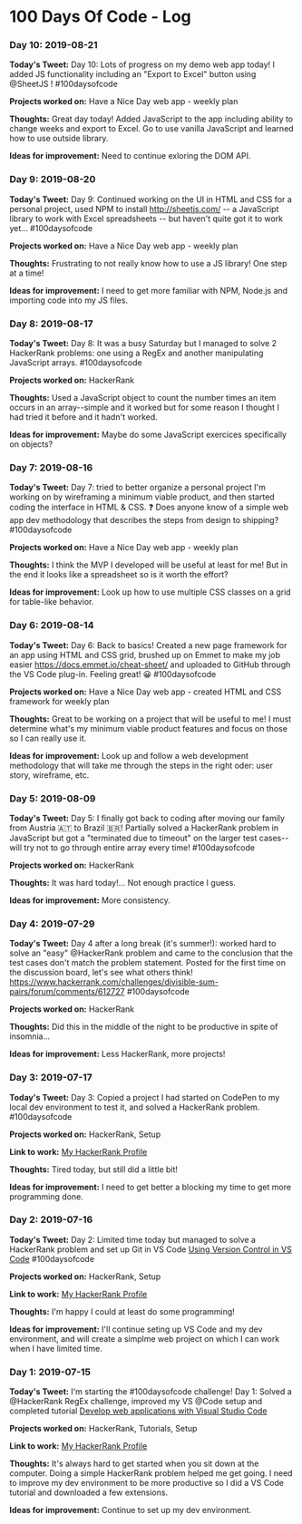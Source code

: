 # 100 Days Of Code - Log

### Day 10: 2019-08-21

**Today's Tweet:** Day 10: Lots of progress on my demo web app today! I added JS functionality including an "Export to Excel" button using @SheetJS ! #100daysofcode

**Projects worked on:** Have a Nice Day web app - weekly plan

**Thoughts:** Great day today! Added JavaScript to the app including ability to change weeks and export to Excel. Go to use vanilla JavaScript and learned how to use outside library.

**Ideas for improvement:** Need to continue exloring the DOM API.


### Day 9: 2019-08-20

**Today's Tweet:** Day 9: Continued working on the UI in HTML and CSS for a personal project, used NPM to install http://sheetjs.com/ -- a JavaScript library to work with Excel spreadsheets -- but haven't quite got it to work yet... #100daysofcode

**Projects worked on:** Have a Nice Day web app - weekly plan

**Thoughts:** Frustrating to not really know how to use a JS library! One step at a time!

**Ideas for improvement:** I need to get more familiar with NPM, Node.js and importing code into my JS files.



### Day 8: 2019-08-17

**Today's Tweet:** Day 8: It was a busy Saturday but I managed to solve 2 HackerRank problems: one using a RegEx and another manipulating JavaScript arrays. #100daysofcode

**Projects worked on:** HackerRank

**Thoughts:** Used a JavaScript object to count the number times an item occurs in an array--simple and it worked but for some reason I thought I had tried it before and it hadn't worked.

**Ideas for improvement:** Maybe do some JavaScript exercices specifically on objects?



### Day 7: 2019-08-16

**Today's Tweet:** Day 7: tried to better organize a personal project I'm working on by wireframing a minimum viable product, and then started coding the interface in HTML & CSS. ❓ Does anyone know of a simple web app dev methodology that describes the steps from design to shipping? #100daysofcode

**Projects worked on:** Have a Nice Day web app - weekly plan

**Thoughts:** I think the MVP I developed will be useful at least for me! But in the end it looks like a spreadsheet so is it worth the effort?

**Ideas for improvement:** Look up how to use multiple CSS classes on a grid for table-like behavior.




### Day 6: 2019-08-14

**Today's Tweet:** Day 6: Back to basics! Created a new page framework for an app using HTML and CSS grid, brushed up on Emmet to make my job easier https://docs.emmet.io/cheat-sheet/ and uploaded to GitHub through the VS Code plug-in. Feeling great! 😀 #100daysofcode

**Projects worked on:** Have a Nice Day web app - created HTML and CSS framework for weekly plan

**Thoughts:** Great to be working on a project that will be useful to me! I must determine what's my minimum viable product features and focus on those so I can really use it.

**Ideas for improvement:** Look up and follow a web development methodology that will take me through the steps in the right oder: user story, wireframe, etc.



### Day 5: 2019-08-09

**Today's Tweet:** Day 5: I finally got back to coding after moving our family from Austria 🇦🇹 to Brazil 🇧🇷! Partially solved a HackerRank problem in JavaScript but got a "terminated due to timeout" on the larger test cases--will try not to go through entire array every time! #100daysofcode

**Projects worked on:** HackerRank

**Thoughts:** It was hard today!... Not enough practice I guess.

**Ideas for improvement:** More consistency.



### Day 4: 2019-07-29

**Today's Tweet:** Day 4 after a long break (it's summer!): worked hard to solve an "easy" @HackerRank problem and came to the conclusion that the test cases don't match the problem statement. Posted for the first time on the discussion board, let's see what others think! https://www.hackerrank.com/challenges/divisible-sum-pairs/forum/comments/612727 #100daysofcode

**Projects worked on:** HackerRank

**Thoughts:** Did this in the middle of the night to be productive in spite of insomnia...

**Ideas for improvement:** Less HackerRank, more projects!


### Day 3: 2019-07-17

**Today's Tweet:** Day 3: Copied a project I had started on CodePen to my local dev environment to test it, and solved a HackerRank problem. #100daysofcode

**Projects worked on:** HackerRank, Setup

**Link to work:** [My HackerRank Profile](https://www.hackerrank.com/SimonRhe)

**Thoughts:** Tired today, but still did a little bit!

**Ideas for improvement:** I need to get better a blocking my time to get more programming done.


### Day 2: 2019-07-16

**Today's Tweet:** Day 2: Limited time today but managed to solve a HackerRank problem and set up Git in VS Code [Using Version Control in VS Code](https://code.visualstudio.com/docs/editor/versioncontrol) #100daysofcode

**Projects worked on:** HackerRank, Setup

**Link to work:** [My HackerRank Profile](https://www.hackerrank.com/SimonRhe)

**Thoughts:** I'm happy I could at least do some programming! 

**Ideas for improvement:** I'll continue seting up VS Code and my dev environment, and will create a simplme web project on which I can work when I have limited time. 


### Day 1: 2019-07-15

**Today's Tweet:** I'm starting the #100daysofcode challenge! Day 1: Solved a @HackerRank RegEx challenge, improved my VS @Code setup and completed tutorial [Develop web applications with Visual Studio Code](https://docs.microsoft.com/en-us/learn/modules/develop-web-apps-with-vs-code/)

**Projects worked on:** HackerRank, Tutorials, Setup

**Link to work:** [My HackerRank Profile](https://www.hackerrank.com/SimonRhe)

**Thoughts:** It's always hard to get started when you sit down at the computer. Doing a simple HackerRank problem helped me get going. I need to improve my dev environment to be more productive so I did a VS Code tutorial and downloaded a few extensions.

**Ideas for improvement:** Continue to set up my dev environment.


